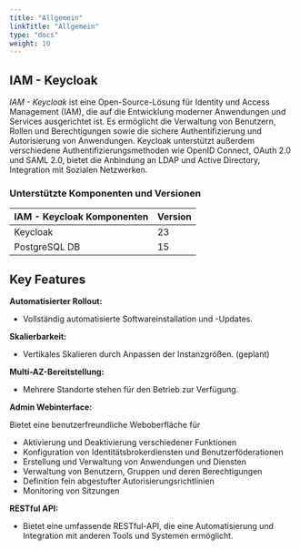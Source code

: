 ```yaml
---
title: "Allgemein"
linkTitle: "Allgemein"
type: "docs"
weight: 10
---
```


## IAM - Keycloak

*IAM - Keycloak* ist eine Open-Source-Lösung für Identity und Access Management (IAM), die auf die Entwicklung moderner Anwendungen und Services ausgerichtet ist. Es ermöglicht die Verwaltung von Benutzern, Rollen und Berechtigungen sowie die sichere Authentifizierung und Autorisierung von Anwendungen. Keycloak unterstützt außerdem verschiedene Authentifizierungsmethoden wie OpenID Connect, OAuth 2.0 und SAML 2.0, bietet die Anbindung an LDAP und Active Directory, Integration mit Sozialen Netzwerken.

### Unterstützte Komponenten und Versionen

| IAM - Keycloak Komponenten | Version |
|--------------------------|---------|
| Keycloak                 | 23      |
| PostgreSQL DB            | 15      |

## Key Features

**Automatisierter Rollout:**

- Vollständig automatisierte Softwareinstallation und -Updates.

**Skalierbarkeit:**

- Vertikales Skalieren durch Anpassen der Instanzgrößen. (geplant)

**Multi-AZ-Bereitstellung:**

- Mehrere Standorte stehen für den Betrieb zur Verfügung.

**Admin Webinterface:**

Bietet eine benutzerfreundliche Weboberfläche für 

* Aktivierung und Deaktivierung verschiedener Funktionen
* Konfiguration von Identitätsbrokerdiensten und Benutzerföderationen
* Erstellung und Verwaltung von Anwendungen und Diensten
* Verwaltung von Benutzern, Gruppen und deren Berechtigungen
* Definition fein abgestufter Autorisierungsrichtlinien
* Monitoring von Sitzungen

**RESTful API:**

- Bietet eine umfassende RESTful-API, die eine Automatisierung und Integration mit anderen Tools und Systemen ermöglicht.
